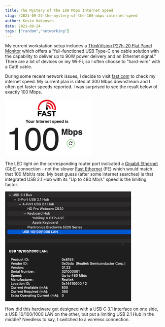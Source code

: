 ```yaml
---
title: The Mystery of the 100 Mbps Internet Speed
slug: /2021-09-24-the-mystery-of-the-100-mbps-internet-speed
author: Kevin Hakanson
date: 2021-09-24
tags: ["random","networking"]
---
```


My current workstation setup includes a [ThinkVision P27h-20 Flat Panel Monitor](https://support.lenovo.com/us/en/solutions/pd500392-thinkvision-p27h-20-flat-panel-monitor-overview) which offers a "full-functioned USB Type-C one cable solution with the capability to deliver up to 90W power delivery and an Ethernet signal." There are a lot of devices on my Wi-Fi, so I often choose to "hard-wire" with a Cat6 cable.

During some recent network issues, I decide to visit [fast.com](https://fast.com/) to check my internet speed. My current plan is rated at 300 Mbps downstream and I often get faster speeds reported. I was surprised to see the result below of exactly 100 Mbps.

![Your internet speed is 100 Mbps](images/internet-speed-100Mbps.png)

The LED light on the corresponding router port indicated a [Gigabit Ethernet](https://en.wikipedia.org/wiki/Gigabit_Ethernet) (GbE) connection - not the slower [Fast Ethernet](https://en.wikipedia.org/wiki/Fast_Ethernet) (FE) which would match that 100 Mbit/s rate.  My best guess (after some internet searches) is that integrated USB 2.1 Hub with its "Up to 480 Mb/s" speed is the limiting factor.

![USB 10/100/1000 LAN](images/usb-bus-hardware.png)

How did this hardware get designed with a USB C 3.1 interface on one side, a USB 10/100/1000 LAN on the other, but put a limiting USB 2.1 Hub in the middle?  Needless to say, I switched to a wireless connection.

